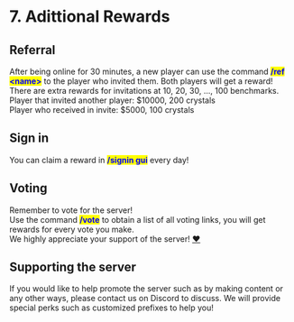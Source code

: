 # 7. Adittional Rewards

## Referral

After being online for 30 minutes, a new player can use the command <mark style="color:blue;">**/ref \<name>**</mark> to the player who invited them. Both players will get a reward! There are extra rewards for invitations at 10, 20, 30, ..., 100 benchmarks.\
Player that invited another player: $10000, 200 crystals\
Player who received in invite: $5000, 100 crystals

## Sign in

You can claim a reward in <mark style="color:blue;">**/signin gui**</mark> every day!

## Voting

Remember to vote for the server!\
Use the command <mark style="color:blue;">**/vote**</mark> to obtain a list of all voting links, you will get rewards for every vote you make.\
We highly appreciate your support of the server! [❤️](https://emojipedia.org/red-heart)

## Supporting the server

If you would like to help promote the server such as by making content or any other ways, please contact us on Discord to discuss. We will provide special perks such as customized prefixes to help you!
